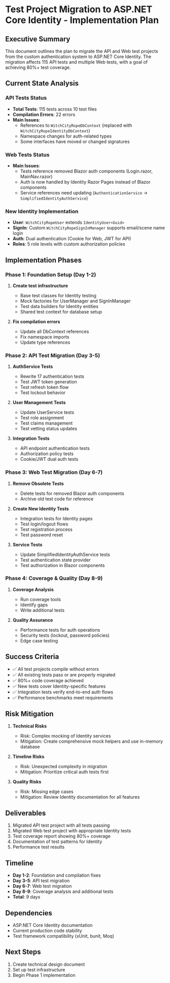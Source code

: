 # Test Project Migration to ASP.NET Core Identity - Implementation Plan

## Executive Summary
This document outlines the plan to migrate the API and Web test projects from the custom authentication system to ASP.NET Core Identity. The migration affects 115 API tests and multiple Web tests, with a goal of achieving 80%+ test coverage.

## Current State Analysis

### API Tests Status
- **Total Tests**: 115 tests across 10 test files
- **Compilation Errors**: 22 errors
- **Main Issues**:
  - References to `WitchCityRopeDbContext` (replaced with `WitchCityRopeIdentityDbContext`)
  - Namespace changes for auth-related types
  - Some interfaces have moved or changed signatures

### Web Tests Status
- **Main Issues**:
  - Tests reference removed Blazor auth components (Login.razor, MainNav.razor)
  - Auth is now handled by Identity Razor Pages instead of Blazor components
  - Service references need updating (`AuthenticationService` → `SimplifiedIdentityAuthService`)

### New Identity Implementation
- **User**: `WitchCityRopeUser` extends `IdentityUser<Guid>`
- **SignIn**: Custom `WitchCityRopeSignInManager` supports email/scene name login
- **Auth**: Dual authentication (Cookie for Web, JWT for API)
- **Roles**: 5 role levels with custom authorization policies

## Implementation Phases

### Phase 1: Foundation Setup (Day 1-2)
1. **Create test infrastructure**
   - Base test classes for Identity testing
   - Mock factories for UserManager and SignInManager
   - Test data builders for Identity entities
   - Shared test context for database setup

2. **Fix compilation errors**
   - Update all DbContext references
   - Fix namespace imports
   - Update type references

### Phase 2: API Test Migration (Day 3-5)
1. **AuthService Tests**
   - Rewrite 17 authentication tests
   - Test JWT token generation
   - Test refresh token flow
   - Test lockout behavior

2. **User Management Tests**
   - Update UserService tests
   - Test role assignment
   - Test claims management
   - Test vetting status updates

3. **Integration Tests**
   - API endpoint authentication tests
   - Authorization policy tests
   - Cookie/JWT dual auth tests

### Phase 3: Web Test Migration (Day 6-7)
1. **Remove Obsolete Tests**
   - Delete tests for removed Blazor auth components
   - Archive old test code for reference

2. **Create New Identity Tests**
   - Integration tests for Identity pages
   - Test login/logout flows
   - Test registration process
   - Test password reset

3. **Service Tests**
   - Update SimplifiedIdentityAuthService tests
   - Test authentication state provider
   - Test authorization in Blazor components

### Phase 4: Coverage & Quality (Day 8-9)
1. **Coverage Analysis**
   - Run coverage tools
   - Identify gaps
   - Write additional tests

2. **Quality Assurance**
   - Performance tests for auth operations
   - Security tests (lockout, password policies)
   - Edge case testing

## Success Criteria
- ✅ All test projects compile without errors
- ✅ All existing tests pass or are properly migrated
- ✅ 80%+ code coverage achieved
- ✅ New tests cover Identity-specific features
- ✅ Integration tests verify end-to-end auth flows
- ✅ Performance benchmarks meet requirements

## Risk Mitigation
1. **Technical Risks**
   - Risk: Complex mocking of Identity services
   - Mitigation: Create comprehensive mock helpers and use in-memory database

2. **Timeline Risks**
   - Risk: Unexpected complexity in migration
   - Mitigation: Prioritize critical auth tests first

3. **Quality Risks**
   - Risk: Missing edge cases
   - Mitigation: Review Identity documentation for all features

## Deliverables
1. Migrated API test project with all tests passing
2. Migrated Web test project with appropriate Identity tests
3. Test coverage report showing 80%+ coverage
4. Documentation of test patterns for Identity
5. Performance test results

## Timeline
- **Day 1-2**: Foundation and compilation fixes
- **Day 3-5**: API test migration
- **Day 6-7**: Web test migration
- **Day 8-9**: Coverage analysis and additional tests
- **Total**: 9 days

## Dependencies
- ASP.NET Core Identity documentation
- Current production code stability
- Test framework compatibility (xUnit, bunit, Moq)

## Next Steps
1. Create technical design document
2. Set up test infrastructure
3. Begin Phase 1 implementation